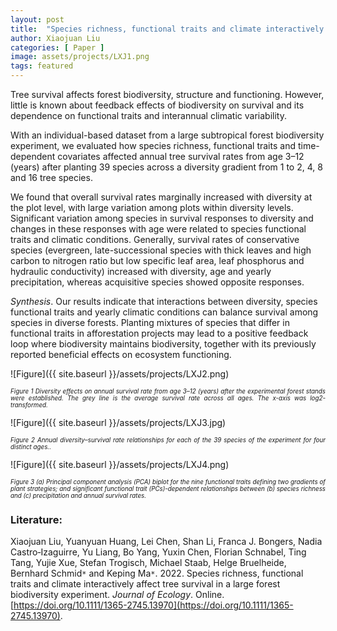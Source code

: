 ```yaml
---
layout: post
title:  "Species richness, functional traits and climate interactively affect tree survival in a large forest biodiversity experiment"
author: Xiaojuan Liu
categories: [ Paper ]
image: assets/projects/LXJ1.png
tags: featured
---
```

Tree survival affects forest biodiversity, structure and functioning. However, little is known about feedback effects of biodiversity on survival and its dependence on functional traits and interannual climatic variability.

With an individual-based dataset from a large subtropical forest biodiversity experiment, we evaluated how species richness, functional traits and time-dependent covariates affected annual tree survival rates from age 3–12 (years) after planting 39 species across a diversity gradient from 1 to 2, 4, 8 and 16 tree species.

We found that overall survival rates marginally increased with diversity at the plot level, with large variation among plots within diversity levels. Significant variation among species in survival responses to diversity and changes in these responses with age were related to species functional traits and climatic conditions. Generally, survival rates of conservative species (evergreen, late-successional species with thick leaves and high carbon to nitrogen ratio but low specific leaf area, leaf phosphorus and hydraulic conductivity) increased with diversity, age and yearly precipitation, whereas acquisitive species showed opposite responses.

*Synthesis*. Our results indicate that interactions between diversity, species functional traits and yearly climatic conditions can balance survival among species in diverse forests. Planting mixtures of species that differ in functional traits in afforestation projects may lead to a positive feedback loop where biodiversity maintains biodiversity, together with its previously reported beneficial effects on ecosystem functioning.<br>

![Figure]({{ site.baseurl }}/assets/projects/LXJ2.png)
<p style='text-align: justify;' ><span style="font-style: italic; font-size:70%">Figure 1 Diversity effects on annual survival rate from age 3–12 (years) after the experimental forest stands were established. The grey line is the average survival rate across all ages. The x-axis was log2-transformed.
</span></p>
![Figure]({{ site.baseurl }}/assets/projects/LXJ3.jpg)
<p style='text-align: justify;' ><span style="font-style: italic; font-size:70%">Figure 2 Annual diversity–survival rate relationships for each of the 39 species of the experiment for four distinct ages.. 
</span></p>
![Figure]({{ site.baseurl }}/assets/projects/LXJ4.png)
<p style='text-align: justify;' ><span style="font-style: italic; font-size:70%">Figure 3 (a) Principal component analysis (PCA) biplot for the nine functional traits defining two gradients of plant strategies; and significant functional trait (PCs)-dependent relationships between (b) species richness and (c) precipitation and annual survival rates. 
</span></p>

### Literature:
Xiaojuan Liu, Yuanyuan Huang, Lei Chen, Shan Li, Franca J. Bongers, Nadia Castro‐Izaguirre, Yu Liang, Bo Yang, Yuxin Chen, Florian Schnabel, Ting Tang, Yujie Xue, Stefan Trogisch, Michael Staab, Helge Bruelheide, Bernhard Schmid<code>&ast;</code> and Keping Ma<code>&ast;</code>. 2022. Species richness, functional traits and climate interactively affect tree survival in a large forest biodiversity experiment. *Journal of Ecology*. Online. [https://doi.org/10.1111/1365-2745.13970](https://doi.org/10.1111/1365-2745.13970).
